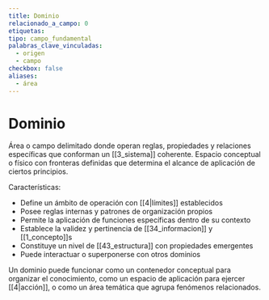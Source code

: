 ```yaml
---
title: Dominio
relacionado_a_campo: 0
etiquetas: 
tipo: campo_fundamental
palabras_clave_vinculadas:
  - origen
  - campo
checkbox: false
aliases:
  - área
---
```

# Dominio

Área o campo delimitado donde operan reglas, propiedades y relaciones específicas que conforman un [[3_sistema]] coherente. Espacio conceptual o físico con fronteras definidas que determina el alcance de aplicación de ciertos principios.

Características:
- Define un ámbito de operación con [[4|límites]] establecidos
- Posee reglas internas y patrones de organización propios
- Permite la aplicación de funciones específicas dentro de su contexto
- Establece la validez y pertinencia de [[34_informacion]] y [[1_concepto]]s
- Constituye un nivel de [[43_estructura]] con propiedades emergentes
- Puede interactuar o superponerse con otros dominios

Un dominio puede funcionar como un contenedor conceptual para organizar el conocimiento, como un espacio de aplicación para ejercer [[4|acción]], o como un área temática que agrupa fenómenos relacionados.
